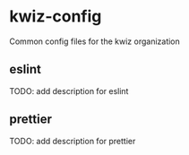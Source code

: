 # kwiz-config

Common config files for the kwiz organization

## eslint

TODO: add description for eslint

## prettier

TODO: add description for prettier
